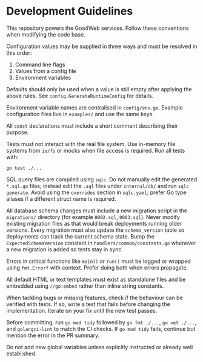# Development Guidelines

This repository powers the Goa4Web services. Follow these conventions when modifying the code base.

Configuration values may be supplied in three ways and must be resolved in this order:

1. Command line flags
2. Values from a config file
3. Environment variables

Defaults should only be used when a value is still empty after applying the above rules. See `config.GenerateRuntimeConfig` for details.

Environment variable names are centralised in `config/env.go`. Example configuration files live in `examples/` and use the same keys.

All `const` declarations must include a short comment describing their purpose.

Tests must not interact with the real file system. Use in-memory file systems from `io/fs` or mocks when file access is required. Run all tests with:

```
go test ./...
```

SQL query files are compiled using `sqlc`. Do not manually edit the generated `*.sql.go` files; instead edit the `.sql` files under `internal/db/` and run `sqlc generate`.
Avoid using the `overrides` section in `sqlc.yaml`; prefer Go type aliases if a different struct name is required.

All database schema changes must include a new migration script in the `migrations/` directory (for example `0002.sql`, `0003.sql`). Never modify existing migration files as that would break deployments running older versions. Every migration must also update the `schema_version` table so deployments can track the current schema state. Bump the `ExpectedSchemaVersion` constant in `handlers/common/constants.go` whenever a new migration is added so tests stay in sync.

Errors in critical functions like `main()` or `run()` must be logged or wrapped using `fmt.Errorf` with context. Prefer doing both when errors propagate.

All default HTML or text templates must exist as standalone files and be embedded using `//go:embed` rather than inline string constants.

When tackling bugs or missing features, check if the behaviour can be verified with tests. If so, write a test that fails before changing the implementation. Iterate on your fix until the new test passes.

Before committing, run `go mod tidy` followed by `go fmt ./...`, `go vet ./...`, and `golangci-lint` to match the CI checks. If `go mod tidy` fails, continue but mention the error in the PR summary.

Do not add new global variables unless explicitly instructed or already well established.
